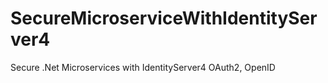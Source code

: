 # SecureMicroserviceWithIdentityServer4
Secure .Net Microservices with IdentityServer4 OAuth2, OpenID

